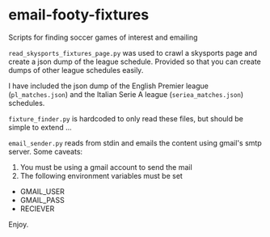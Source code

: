 # email-footy-fixtures
Scripts for finding soccer games of interest and emailing

`read_skysports_fixtures_page.py` was used to crawl a skysports page and create a json dump of the league schedule.
Provided so that you can create dumps of other league schedules easily.

I have included the json dump of the English Premier league (`pl_matches.json`) and the Italian Serie A league (`seriea_matches.json`) schedules.

`fixture_finder.py` is hardcoded to only read these files, but should be simple to extend ...

`email_sender.py` reads from stdin and emails the content using gmail's smtp server. Some caveats:
1. You must be using a gmail account to send the mail
2. The following environment variables must be set
  - GMAIL_USER
  - GMAIL_PASS
  - RECIEVER

Enjoy.
